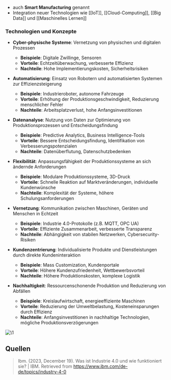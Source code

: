 - auch **Smart Manufacturing** genannt
- Integration neuer Technologien wie [[IoT]], [[Cloud-Computing]], [[Big Data]] und [[Maschinelles Lernen]]

### Technologien und Konzepte
- **Cyber-physische Systeme**: Vernetzung von physischen und digitalen Prozessen
  - **Beispiele**: Digitale Zwillinge, Sensoren
  - **Vorteile**: Echtzeitüberwachung, verbesserte Effizienz
  - **Nachteile**: Hohe Implementierungskosten, Sicherheitsrisiken

- **Automatisierung**: Einsatz von Robotern und automatisierten Systemen zur Effizienzsteigerung
  - **Beispiele**: Industrieroboter, autonome Fahrzeuge
  - **Vorteile**: Erhöhung der Produktionsgeschwindigkeit, Reduzierung menschlicher Fehler
  - **Nachteile**: Arbeitsplatzverlust, hohe Anfangsinvestitionen

- **Datenanalyse**: Nutzung von Daten zur Optimierung von Produktionsprozessen und Entscheidungsfindung
  - **Beispiele**: Predictive Analytics, Business Intelligence-Tools
  - **Vorteile**: Bessere Entscheidungsfindung, Identifikation von Verbesserungspotenzialen
  - **Nachteile**: Datenüberflutung, Datenschutzbedenken

- **Flexibilität**: Anpassungsfähigkeit der Produktionssysteme an sich ändernde Anforderungen
  - **Beispiele**: Modulare Produktionssysteme, 3D-Druck
  - **Vorteile**: Schnelle Reaktion auf Marktveränderungen, individuelle Kundenwünsche
  - **Nachteile**: Komplexität der Systeme, höhere Schulungsanforderungen

- **Vernetzung**: Kommunikation zwischen Maschinen, Geräten und Menschen in Echtzeit
  - **Beispiele**: Industrie 4.0-Protokolle (z.B. MQTT, OPC UA)
  - **Vorteile**: Effiziente Zusammenarbeit, verbesserte Transparenz
  - **Nachteile**: Abhängigkeit von stabilen Netzwerken, Cybersecurity-Risiken

- **Kundenzentrierung**: Individualisierte Produkte und Dienstleistungen durch direkte Kundeninteraktion
  - **Beispiele**: Mass Customization, Kundenportale
  - **Vorteile**: Höhere Kundenzufriedenheit, Wettbewerbsvorteil
  - **Nachteile**: Höhere Produktionskosten, komplexe Logistik

- **Nachhaltigkeit**: Ressourcenschonende Produktion und Reduzierung von Abfällen
  - **Beispiele**: Kreislaufwirtschaft, energieeffiziente Maschinen
  - **Vorteile**: Reduzierung der Umweltbelastung, Kosteneinsparungen durch Effizienz
  - **Nachteile**: Anfangsinvestitionen in nachhaltige Technologien, mögliche Produktionsverzögerungen

![\1](attachments/\1)

## Quellen

> Ibm. (2023, December 19). Was ist Industrie 4.0 und wie funktioniert sie? | IBM. Retrieved from https://www.ibm.com/de-de/topics/industry-4-0
